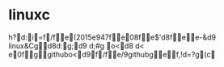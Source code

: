 # linuxc 
h?d:i=f/fe(2015e947fe08fe$'d8 fee-&d9 linux&Cgd8 d:g;d9 d;#g o<d8
d< e0fggithubo<d9f/fe/9githubgef,!d=?g(c 
